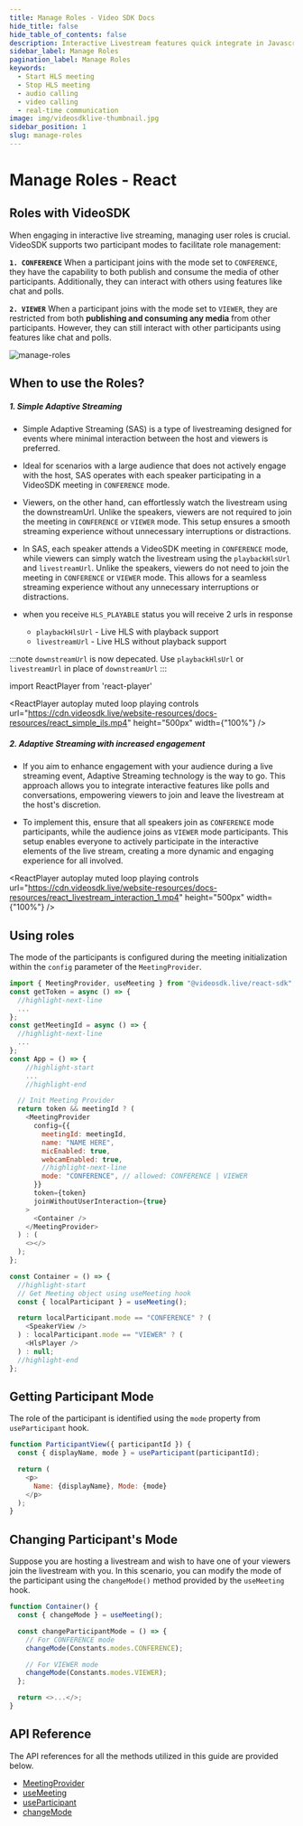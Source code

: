 ```yaml
---
title: Manage Roles - Video SDK Docs
hide_title: false
hide_table_of_contents: false
description: Interactive Livestream features quick integrate in Javascript, React JS, Android, IOS, React Native, Flutter with Video SDK to add live video & audio conferencing to your applications.
sidebar_label: Manage Roles
pagination_label: Manage Roles
keywords:
  - Start HLS meeting
  - Stop HLS meeting
  - audio calling
  - video calling
  - real-time communication
image: img/videosdklive-thumbnail.jpg
sidebar_position: 1
slug: manage-roles
---
```


# Manage Roles - React

## Roles with VideoSDK

When engaging in interactive live streaming, managing user roles is crucial. VideoSDK supports two participant modes to facilitate role management:

**`1. CONFERENCE`** When a participant joins with the mode set to `CONFERENCE`, they have the capability to both publish and consume the media of other participants. Additionally, they can interact with others using features like chat and polls.

**`2. VIEWER`** When a participant joins with the mode set to `VIEWER`, they are restricted from both **publishing and consuming any media** from other participants. However, they can still interact with other participants using features like chat and polls.

![manage-roles](https://cdn.videosdk.live/website-resources/docs-resources/meeting_modes.jpg)

## When to use the Roles?

##### 1. Simple Adaptive Streaming

- Simple Adaptive Streaming (SAS) is a type of livestreaming designed for events where minimal interaction between the host and viewers is preferred.

- Ideal for scenarios with a large audience that does not actively engage with the host, SAS operates with each speaker participating in a VideoSDK meeting in `CONFERENCE` mode. 

- Viewers, on the other hand, can effortlessly watch the livestream using the downstreamUrl. Unlike the speakers, viewers are not required to join the meeting in `CONFERENCE` or `VIEWER` mode. This setup ensures a smooth streaming experience without unnecessary interruptions or distractions.

- In SAS, each speaker attends a VideoSDK meeting in `CONFERENCE` mode, while viewers can simply watch the livestream using the `playbackHlsUrl` and `livestreamUrl`. Unlike the speakers, viewers do not need to join the meeting in `CONFERENCE` or `VIEWER` mode. This allows for a seamless streaming experience without any unnecessary interruptions or distractions.

- when you receive `HLS_PLAYABLE` status you will receive 2 urls in response
  - `playbackHlsUrl` - Live HLS with playback support
  - `livestreamUrl` - Live HLS without playback support

:::note
`downstreamUrl` is now depecated. Use `playbackHlsUrl` or `livestreamUrl` in place of `downstreamUrl`
:::

import ReactPlayer from 'react-player'

<div style={{textAlign: 'center'}}>

<ReactPlayer autoplay muted loop playing controls url="https://cdn.videosdk.live/website-resources/docs-resources/react_simple_ils.mp4" height="500px" width={"100%"} />

</div>

##### 2. Adaptive Streaming with increased engagement

- If you aim to enhance engagement with your audience during a live streaming event, Adaptive Streaming technology is the way to go. This approach allows you to integrate interactive features like polls and conversations, empowering viewers to join and leave the livestream at the host's discretion.

- To implement this, ensure that all speakers join as `CONFERENCE` mode participants, while the audience joins as `VIEWER` mode participants. This setup enables everyone to actively participate in the interactive elements of the live stream, creating a more dynamic and engaging experience for all involved.



<div style={{textAlign: 'center'}}>

<ReactPlayer autoplay muted loop playing controls url="https://cdn.videosdk.live/website-resources/docs-resources/react_livestream_interaction_1.mp4" height="500px" width={"100%"} />

</div>

## Using roles

The mode of the participants is configured during the meeting initialization within the `config` parameter of the `MeetingProvider`.

```js
import { MeetingProvider, useMeeting } from "@videosdk.live/react-sdk";
const getToken = async () => {
  //highlight-next-line
  ...
};
const getMeetingId = async () => {
  //highlight-next-line
  ...
};
const App = () => {
    //highlight-start
    ...
    //highlight-end

  // Init Meeting Provider
  return token && meetingId ? (
    <MeetingProvider
      config={{
        meetingId: meetingId,
        name: "NAME HERE",
        micEnabled: true,
        webcamEnabled: true,
        //highlight-next-line
        mode: "CONFERENCE", // allowed: CONFERENCE | VIEWER
      }}
      token={token}
      joinWithoutUserInteraction={true}
    >
      <Container />
    </MeetingProvider>
  ) : (
    <></>
  );
};

const Container = () => {
  //highlight-start
  // Get Meeting object using useMeeting hook
  const { localParticipant } = useMeeting();

  return localParticipant.mode == "CONFERENCE" ? (
    <SpeakerView />
  ) : localParticipant.mode == "VIEWER" ? (
    <HlsPlayer />
  ) : null;
  //highlight-end
};

```

## Getting Participant Mode

The role of the participant is identified using the `mode` property from `useParticipant` hook.


```js
function ParticipantView({ participantId }) {
  const { displayName, mode } = useParticipant(participantId);

  return (
    <p>
      Name: {displayName}, Mode: {mode}
    </p>
  );
}
```

## Changing Participant's Mode

Suppose you are hosting a livestream and wish to have one of your viewers join the livestream with you. In this scenario, you can modify the mode of the participant using the `changeMode()` method provided by the `useMeeting` hook.

```js
function Container() {
  const { changeMode } = useMeeting();

  const changeParticipantMode = () => {
    // For CONFERENCE mode
    changeMode(Constants.modes.CONFERENCE);

    // For VIEWER mode
    changeMode(Constants.modes.VIEWER);
  };

  return <>...</>;
}
```

## API Reference

The API references for all the methods utilized in this guide are provided below.

- [MeetingProvider](/react/api/sdk-reference/meeting-provider)
- [useMeeting](/react/api/sdk-reference/use-meeting/introduction)
- [useParticipant](/react/api/sdk-reference/use-participant/introduction)
- [changeMode](/react/api/sdk-reference/use-meeting/methods#changemode)
